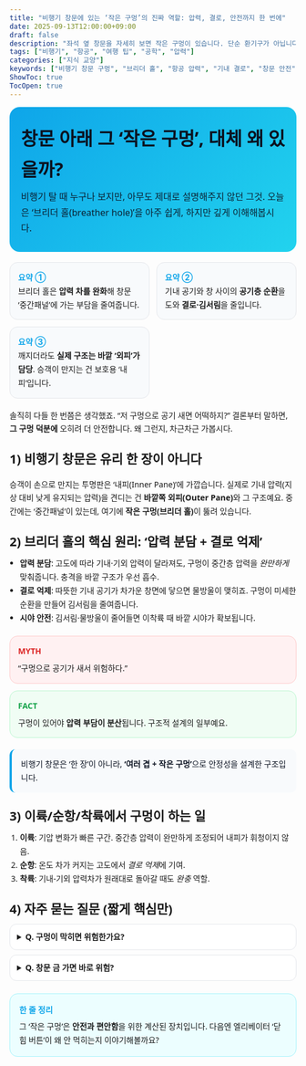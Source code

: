 ```yaml
---
title: "비행기 창문에 있는 ‘작은 구멍’의 진짜 역할: 압력, 결로, 안전까지 한 번에"
date: 2025-09-13T12:00:00+09:00
draft: false
description: "좌석 옆 창문을 자세히 보면 작은 구멍이 있습니다. 단순 환기구가 아닙니다. 캐빈 압력, 결로 방지, 시야 안전을 동시에 챙기는 ‘브리더 홀’의 원리를 쉽게 풀었습니다."
tags: ["비행기", "항공", "여행 팁", "공학", "압력"]
categories: ["지식 교양"]
keywords: ["비행기 창문 구멍", "브리더 홀", "항공 압력", "기내 결로", "창문 안전"]
ShowToc: true
TocOpen: true
---
```


<!-- ===== Hero Section ===== -->
<section style="font-family: ui-sans-serif, system-ui, -apple-system, Segoe UI, Roboto, Noto Sans, Apple SD Gothic Neo; line-height:1.7;">
  <div style="padding:28px 20px; border-radius:18px; background:linear-gradient(135deg,#0ea5e9 0%,#22d3ee 100%); color:#0b1220;">
    <h1 style="margin:0 0 8px 0; font-size:32px; color:#0b1220;">창문 아래 그 ‘작은 구멍’, 대체 왜 있을까?</h1>
    <p style="margin:0; font-size:16px; opacity:.9;">비행기 탈 때 누구나 보지만, 아무도 제대로 설명해주지 않던 그것. 오늘은 ‘브리더 홀(breather hole)’을 아주 쉽게, 하지만 깊게 이해해봅시다.</p>
  </div>

  <!-- Quick Facts Cards -->
  <div style="display:grid; grid-template-columns: repeat(auto-fit,minmax(220px,1fr)); gap:12px; margin:18px 0;">
    <div style="background:#f8fafc; border:1px solid #e5e7eb; border-radius:14px; padding:14px;">
      <div style="font-weight:700; font-size:14px; color:#0ea5e9;">요약 ①</div>
      <div style="font-size:14px;">브리더 홀은 <b>압력 차를 완화</b>해 창문 ‘중간패널’에 가는 부담을 줄여줍니다.</div>
    </div>
    <div style="background:#f8fafc; border:1px solid #e5e7eb; border-radius:14px; padding:14px;">
      <div style="font-weight:700; font-size:14px; color:#0ea5e9;">요약 ②</div>
      <div style="font-size:14px;">기내 공기와 창 사이의 <b>공기층 순환</b>을 도와 <b>결로·김서림</b>을 줄입니다.</div>
    </div>
    <div style="background:#f8fafc; border:1px solid #e5e7eb; border-radius:14px; padding:14px;">
      <div style="font-weight:700; font-size:14px; color:#0ea5e9;">요약 ③</div>
      <div style="font-size:14px;">깨지더라도 <b>실제 구조는 바깥 ‘외피’가 담당</b>. 승객이 만지는 건 보호용 ‘내피’입니다.</div>
    </div>
  </div>

  <!-- Conversational Hook -->
  <p style="margin:18px 0 6px 0;">솔직히 다들 한 번쯤은 생각했죠. “저 구멍으로 공기 새면 어떡하지?” 결론부터 말하면, <b>그 구멍 덕분에</b> 오히려 더 안전합니다. 왜 그런지, 차근차근 가봅시다.</p>

  <!-- Section 1 -->
  <h2 style="font-size:22px; margin:22px 0 8px 0;">1) 비행기 창문은 유리 한 장이 아니다</h2>
  <p>승객이 손으로 만지는 투명판은 ‘내피(Inner Pane)’에 가깝습니다. 실제로 기내 압력(지상 대비 낮게 유지되는 압력)을 견디는 건 <b>바깥쪽 외피(Outer Pane)</b>와 그 구조예요. 중간에는 ‘중간패널’이 있는데, 여기에 <b>작은 구멍(브리더 홀)</b>이 뚫려 있습니다.</p>

  <!-- Section 2 -->
  <h2 style="font-size:22px; margin:22px 0 8px 0;">2) 브리더 홀의 핵심 원리: ‘압력 분담 + 결로 억제’</h2>
  <ul style="padding-left:18px; margin:0;">
    <li><b>압력 분담</b>: 고도에 따라 기내·기외 압력이 달라져도, 구멍이 중간층 압력을 <i>완만하게</i> 맞춰줍니다. 충격을 바깥 구조가 우선 흡수.</li>
    <li><b>결로 억제</b>: 따뜻한 기내 공기가 차가운 창면에 닿으면 물방울이 맺히죠. 구멍이 미세한 순환을 만들어 김서림을 줄여줍니다.</li>
    <li><b>시야 안전</b>: 김서림·물방울이 줄어들면 이착륙 때 바깥 시야가 확보됩니다.</li>
  </ul>

  <!-- Myth vs Fact -->
  <div style="margin:20px 0; display:grid; grid-template-columns: repeat(auto-fit,minmax(260px,1fr)); gap:12px;">
    <div style="border:1px solid #fecaca; background:#fff1f2; border-radius:14px; padding:14px;">
      <div style="font-weight:800; color:#dc2626; font-size:14px; margin-bottom:6px;">MYTH</div>
      <div style="font-size:14px;">“구멍으로 공기가 새서 위험하다.”</div>
    </div>
    <div style="border:1px solid #bbf7d0; background:#f0fdf4; border-radius:14px; padding:14px;">
      <div style="font-weight:800; color:#16a34a; font-size:14px; margin-bottom:6px;">FACT</div>
      <div style="font-size:14px;">구멍이 있어야 <b>압력 부담이 분산</b>됩니다. 구조적 설계의 일부예요.</div>
    </div>
  </div>

  <!-- Pullquote -->
  <blockquote style="margin:18px 0; padding:14px 16px; border-left:4px solid #0ea5e9; background:#f8fafc; border-radius:10px; color:#0b1220;">
    비행기 창문은 ‘한 장’이 아니라, <b>‘여러 겹 + 작은 구멍’</b>으로 안정성을 설계한 구조입니다.
  </blockquote>

  <!-- Section 3 -->
  <h2 style="font-size:22px; margin:22px 0 8px 0;">3) 이륙/순항/착륙에서 구멍이 하는 일</h2>
  <ol style="padding-left:18px; margin:0;">
    <li><b>이륙</b>: 기압 변화가 빠른 구간. 중간층 압력이 완만하게 조정되어 내피가 휘청이지 않음.</li>
    <li><b>순항</b>: 온도 차가 커지는 고도에서 <i>결로 억제</i>에 기여.</li>
    <li><b>착륙</b>: 기내-기외 압력차가 원래대로 돌아갈 때도 <i>완충</i> 역할.</li>
  </ol>

  <!-- FAQ / details -->
  <h2 style="font-size:22px; margin:22px 0 8px 0;">4) 자주 묻는 질문 (짧게 핵심만)</h2>
  <details style="border:1px solid #e5e7eb; border-radius:12px; padding:10px 12px; background:#ffffff; margin-bottom:8px;">
    <summary style="cursor:pointer; font-weight:600;">Q. 구멍이 막히면 위험한가요?</summary>
    <div style="margin-top:8px;">정비 매뉴얼에는 <b>이물질·테이프 등으로 막지 말 것</b>이 명시됩니다. 막히면 결로·압력 완화 기능이 떨어질 수 있어요.</div>
  </details>
  <details style="border:1px solid #e5e7eb; border-radius:12px; padding:10px 12px; background:#ffffff;">
    <summary style="cursor:pointer; font-weight:600;">Q. 창문 금 가면 바로 위험?</summary>
    <div style="margin-top:8px;">승객이 만지는 건 보호용 내피라서 <b>즉시 구조 위험은 낮습니다</b>. 실제 압력은 바깥 외피가 견딥니다. 그래도 승무원에게 즉시 알려야 합니다.</div>
  </details>

  <!-- CTA / Outro -->
  <div style="margin-top:22px; padding:16px; border-radius:14px; background:#ecfeff; border:1px solid #a5f3fc;">
    <div style="font-weight:700; margin-bottom:6px; color:#0ea5e9;">한 줄 정리</div>
    <div>그 ‘작은 구멍’은 <b>안전과 편안함</b>을 위한 계산된 장치입니다. 다음엔 엘리베이터 ‘닫힘 버튼’이 왜 안 먹히는지 이야기해볼까요?</div>
  </div>
</section>



